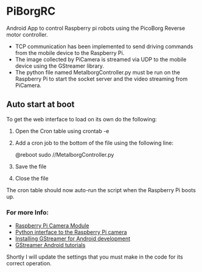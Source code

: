 # PiBorgRC
Android App to control Raspberry pi robots using the PicoBorg Reverse motor controller.

- TCP communication has been implemented to send driving commands from the mobile device to the Raspberry Pi.
- The image collected by PiCamera is streamed via UDP to the mobile device using the GStreamer library.
- The python file named MetalborgController.py must be run on the Raspberry Pi to start the socket server and the video streaming from PiCamera.

## Auto start at boot

To get the web interface to load on its own do the following:

1. Open the Cron table using crontab -e
2. Add a cron job to the bottom of the file using the following line:

    @reboot sudo /<directory-path>/MetalborgController.py
    
3. Save the file
4. Close the file

The cron table should now auto-run the script when the Raspberry Pi boots up.

### For more Info:
- [Raspberry Pi Camera Module](https://www.raspberrypi.org/documentation/raspbian/applications/camera.md)
- [Python interface to the Raspberry Pi camera](https://picamera.readthedocs.io/en/release-1.13/)
- [Installing GStreamer for Android development](https://gstreamer.freedesktop.org/documentation/installing/for-android-development.html)
- [GStreamer Android tutorials](https://gstreamer.freedesktop.org/documentation/tutorials/android/index.html)

Shortly I will update the settings that you must make in the code for its correct operation.
